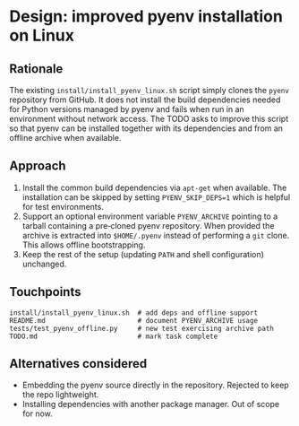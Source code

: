 # Design: improved pyenv installation on Linux

## Rationale
The existing `install/install_pyenv_linux.sh` script simply clones the
`pyenv` repository from GitHub. It does not install the build dependencies
needed for Python versions managed by pyenv and fails when run in an
environment without network access. The TODO asks to improve this script so
that pyenv can be installed together with its dependencies and from an
offline archive when available.

## Approach
1. Install the common build dependencies via `apt-get` when available.
   The installation can be skipped by setting `PYENV_SKIP_DEPS=1` which is
   helpful for test environments.
2. Support an optional environment variable `PYENV_ARCHIVE` pointing to a
   tarball containing a pre‑cloned pyenv repository. When provided the
   archive is extracted into `$HOME/.pyenv` instead of performing a `git`
   clone. This allows offline bootstrapping.
3. Keep the rest of the setup (updating `PATH` and shell configuration)
   unchanged.

## Touchpoints
```
install/install_pyenv_linux.sh  # add deps and offline support
README.md                       # document PYENV_ARCHIVE usage
tests/test_pyenv_offline.py     # new test exercising archive path
TODO.md                         # mark task complete
```

## Alternatives considered
- Embedding the pyenv source directly in the repository. Rejected to keep the
  repo lightweight.
- Installing dependencies with another package manager. Out of scope for now.
